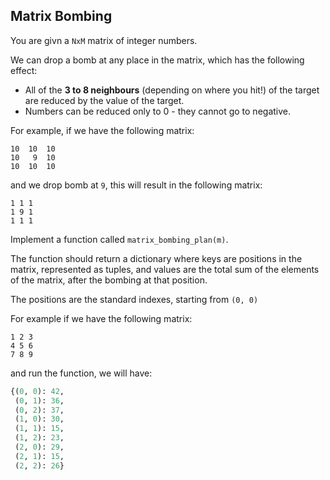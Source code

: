 ## Matrix Bombing

You are givn a `NxM` matrix of integer numbers.

We can drop a bomb at any place in the matrix, which has the following effect:

- All of the **3 to 8 neighbours** (depending on where you hit!) of the target are reduced by the value of the target.
- Numbers can be reduced only to 0 - they cannot go to negative.

For example, if we have the following matrix:

```
10  10  10
10   9  10
10  10  10
```

and we drop bomb at `9`, this will result in the following matrix:

```
1 1 1
1 9 1
1 1 1
```

Implement a function called `matrix_bombing_plan(m)`.

The function should return a dictionary where keys are positions in the matrix, represented as tuples, and values are the total sum of the elements of the matrix, after the bombing at that position.

The positions are the standard indexes, starting from `(0, 0)`

For example if we have the following matrix:

```
1 2 3
4 5 6
7 8 9
```

and run the function, we will have:

```python
{(0, 0): 42,
 (0, 1): 36,
 (0, 2): 37,
 (1, 0): 30,
 (1, 1): 15,
 (1, 2): 23,
 (2, 0): 29,
 (2, 1): 15,
 (2, 2): 26}
```
